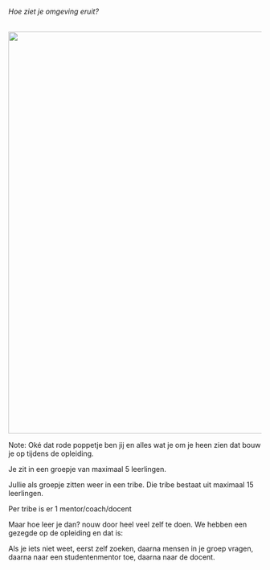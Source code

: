 ###### Hoe ziet je omgeving eruit? 


<img src="./pictures/communitie_student.png" height="auto" width="800px" style="padding-bottom:0px;">


Note:
Oké dat rode poppetje ben jij en alles wat je om je heen zien dat bouw je op tijdens de opleiding.

Je zit in een groepje van maximaal 5 leerlingen. 

Jullie als groepje zitten weer in een tribe. Die tribe bestaat uit maximaal 15 leerlingen.

Per tribe is er 1 mentor/coach/docent

Maar hoe leer je dan? nouw door heel veel zelf te doen. 
We hebben een gezegde op de opleiding en dat is:

Als je iets niet weet, eerst zelf zoeken, daarna mensen in je groep vragen, daarna naar een studentenmentor toe, daarna naar de docent.

